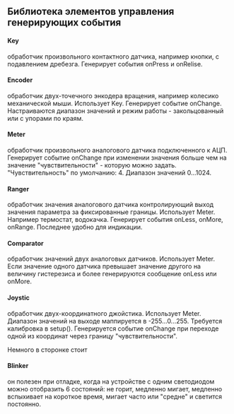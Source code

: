 ﻿## Библиотека элементов управления генерирующих события

#### Key
обработчик произвольного контактного датчика, например кнопки, с подавлением дребезга. Генерирует события onPress и onRelise.

#### Encoder 
обработчик двух-точечного энкодера вращения, например колесико механической мыши. Использует Key. Генерирует событие onChange. Настраиваются диапазон значений и режим работы - закольцованный или с упорами по краям.

#### Meter
обработчик произвольного аналогового датчика подключенного к АЦП. Генерирует событие onChange при изменении значения больше чем на значение "чувствительности" - которую можно задать. "Чувствительность" по умолчанию: 4. Диапазон значений 0...1024.

#### Ranger
обработчик значения аналогового датчика контролирующий выход значения параметра за фиксированные границы. Использует Meter. Например термостат, водокачка. Генерирует события onLess, onMore, onRange. Последнее удобно для индикации. 

#### Comparator
обработчик значений двух аналоговых датчиков. Использует Meter. Если значение одного датчика превышает значение другого на величину гистерезиса и более генерируются сообщение onLess или onMore.

#### Joystic
обработчик двух-координатного джойстика. Использует Meter. Диапазон значений на выходе маппируется в -255...0...255. Требуется калибровка в setup(). Генерируется событие onChange при переходе одной из координат через границу "чувствительности".

Немного в сторонке стоит
#### Blinker
он полезен при отладке, когда на устройстве с одним светодиодом можно отобразить 6 состояний: не горит, медленно мигает, медленно вспыхивает на короткое время, мигает часто или "средне" и светится постоянно.
